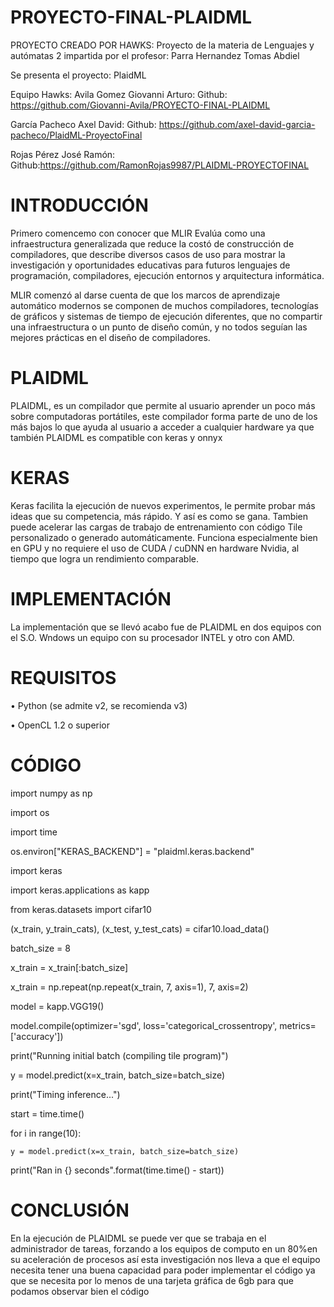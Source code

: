 # PROYECTO-FINAL-PLAIDML
PROYECTO CREADO POR HAWKS:
Proyecto de la materia de Lenguajes y autómatas 2 impartida por el profesor: Parra Hernandez Tomas Abdiel

Se presenta el proyecto: PlaidML

Equipo Hawks:
Avila Gomez Giovanni Arturo:
Github: https://github.com/Giovanni-Avila/PROYECTO-FINAL-PLAIDML

García Pacheco Axel David:
Github: https://github.com/axel-david-garcia-pacheco/PlaidML-ProyectoFinal

Rojas Pérez José Ramón:
Github:https://github.com/RamonRojas9987/PLAIDML-PROYECTOFINAL

# INTRODUCCIÓN

Primero comencemo con conocer que MLIR Evalúa como una infraestructura generalizada que reduce la costó de construcción de compiladores, que describe diversos casos de uso para mostrar la investigación y oportunidades educativas para futuros lenguajes de programación, compiladores, ejecución entornos y arquitectura informática. 

MLIR comenzó al darse cuenta de que los marcos de aprendizaje automático modernos se componen de muchos compiladores, tecnologías de gráficos y sistemas de tiempo de ejecución diferentes, que no compartir una infraestructura o un punto de diseño común, y no todos seguían las mejores prácticas en el diseño de compiladores.

# PLAIDML

PLAIDML, es un compilador que permite al usuario aprender un poco más sobre computadoras portátiles, este compilador forma parte de  uno de los más bajos lo que ayuda al usuario a acceder a cualquier hardware ya que  también PLAIDML es compatible con keras y onnyx 


# KERAS

Keras facilita la ejecución de nuevos experimentos, le permite probar más ideas que su competencia, más rápido. Y así es como se gana. Tambien puede acelerar las cargas de trabajo de entrenamiento con código Tile personalizado o generado automáticamente. Funciona especialmente bien en GPU y no requiere el uso de CUDA / cuDNN en hardware Nvidia, al tiempo que logra un rendimiento comparable.

# IMPLEMENTACIÓN

La implementación que se llevó acabo fue de PLAIDML en dos equipos con el S.O. Wndows un equipo con su procesador INTEL y otro con AMD.

# REQUISITOS

•	Python (se admite v2, se recomienda v3)

•	OpenCL 1.2 o superior

# CÓDIGO

import numpy as np

import os

import time

os.environ["KERAS_BACKEND"] = "plaidml.keras.backend"


import keras

import keras.applications as kapp

from keras.datasets import cifar10


(x_train, y_train_cats), (x_test, y_test_cats) = cifar10.load_data()

batch_size = 8

x_train = x_train[:batch_size]

x_train = np.repeat(np.repeat(x_train, 7, axis=1), 7, axis=2)

model = kapp.VGG19()

model.compile(optimizer='sgd', loss='categorical_crossentropy', metrics=['accuracy'])

print("Running initial batch (compiling tile program)")

y = model.predict(x=x_train, batch_size=batch_size)


print("Timing inference...")

start = time.time()

for i in range(10):

    y = model.predict(x=x_train, batch_size=batch_size)

print("Ran in {} seconds".format(time.time() - start))


# CONCLUSIÓN 

En la ejecución de PLAIDML se puede ver que se trabaja en el administrador de tareas, forzando a los equipos de computo en un 80%en su aceleración de procesos así esta investigación nos lleva a que el equipo necesita tener una buena capacidad para poder implementar el código ya que se necesita por lo menos de una tarjeta gráfica de 6gb para que podamos observar bien el código 
